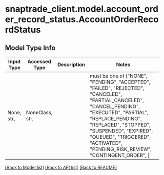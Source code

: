 # snaptrade_client.model.account_order_record_status.AccountOrderRecordStatus

## Model Type Info
Input Type | Accessed Type | Description | Notes
------------ | ------------- | ------------- | -------------
None, str,  | NoneClass, str,  |  | must be one of ["NONE", "PENDING", "ACCEPTED", "FAILED", "REJECTED", "CANCELED", "PARTIAL_CANCELED", "CANCEL_PENDING", "EXECUTED", "PARTIAL", "REPLACE_PENDING", "REPLACED", "STOPPED", "SUSPENDED", "EXPIRED", "QUEUED", "TRIGGERED", "ACTIVATED", "PENDING_RISK_REVIEW", "CONTINGENT_ORDER", ] 

[[Back to Model list]](../../README.md#documentation-for-models) [[Back to API list]](../../README.md#documentation-for-api-endpoints) [[Back to README]](../../README.md)


